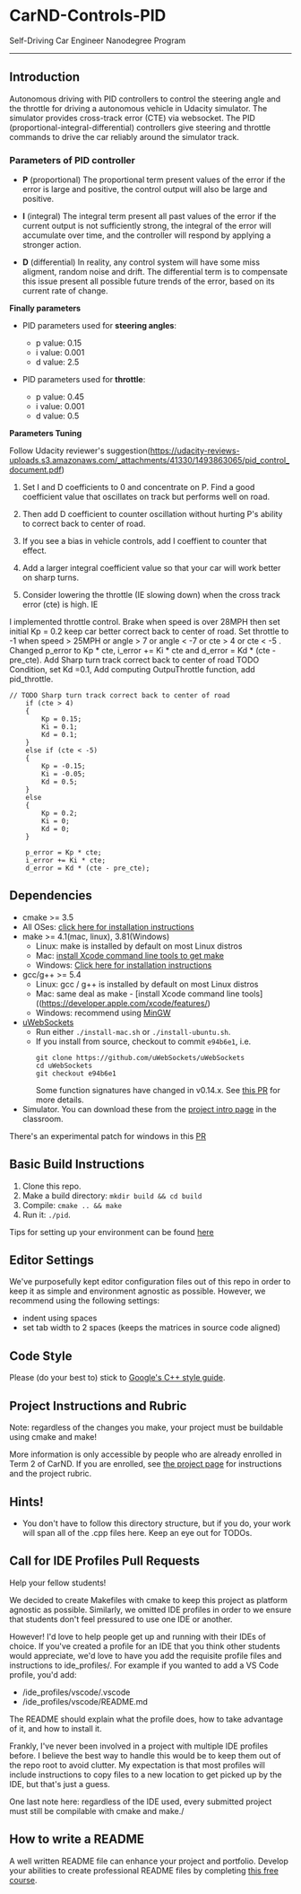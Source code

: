 # CarND-Controls-PID
Self-Driving Car Engineer Nanodegree Program

---

## Introduction
Autonomous driving with PID controllers to control the steering angle and the throttle for driving a autonomous vehicle 
in Udacity simulator. The simulator provides cross-track error (CTE) via websocket. The PID 
(proportional-integral-differential) controllers give steering and throttle commands 
to drive the car reliably around the simulator track.

### Parameters of PID controller

* **P** (proportional) The proportional term present values of the error if the error is large and positive, 
the control output will also be large and positive.

* **I** (integral) The integral term present all past values of the error if the current output is not sufficiently 
strong, the integral of the error will accumulate over time, and the controller will respond by 
applying a stronger action.

* **D** (differential) In reality, any control system will have some miss aligment, random noise and drift. The differential term is to compensate this issue present all possible future trends of the error, based on its current rate of change.

**Finally parameters**

* PID parameters used for **steering angles**: 

    * p value: 0.15 
    * i value: 0.001
    * d value: 2.5

* PID parameters used for **throttle**: 

    * p value: 0.45 
    * i value: 0.001
    * d value: 0.5
    
**Parameters Tuning**

Follow Udacity reviewer's suggestion(https://udacity-reviews-uploads.s3.amazonaws.com/_attachments/41330/1493863065/pid_control_document.pdf)

1. Set I and D coefficients to 0 and concentrate on P. Find a good coefficient value that oscillates on track but performs well on road.

2. Then add D coefficient to counter oscillation without hurting P's ability to correct back to center of road.

3. If you see a bias in vehicle controls, add I coeffient to counter that effect.

4. Add a larger integral coefficient value so that your car will work better on sharp turns.

5. Consider lowering the throttle (IE slowing down) when the cross track error (cte) is high. IE

I implemented throttle control. Brake when speed is over 28MPH then set initial Kp = 0.2 keep car better correct back to center of road. Set throttle to -1 when speed > 25MPH or angle > 7 or angle < -7 or cte > 4 or cte < -5 . Changed p_error to Kp * cte, i_error += Ki * cte and d_error = Kd *  (cte - pre_cte). Add Sharp turn track correct back to center of road TODO Condition, set Kd =0.1, Add computing OutpuThrottle function, add pid_throttle.

```
// TODO Sharp turn track correct back to center of road
    if (cte > 4)
    {
        Kp = 0.15;
        Ki = 0.1;
        Kd = 0.1;
    }
    else if (cte < -5)
    {
        Kp = -0.15;
        Ki = -0.05;
        Kd = 0.5;
    }
    else
    {
        Kp = 0.2;
        Ki = 0;
        Kd = 0;
    }
    
    p_error = Kp * cte;
    i_error += Ki * cte;
    d_error = Kd * (cte - pre_cte);
```

## Dependencies

* cmake >= 3.5
 * All OSes: [click here for installation instructions](https://cmake.org/install/)
* make >= 4.1(mac, linux), 3.81(Windows)
  * Linux: make is installed by default on most Linux distros
  * Mac: [install Xcode command line tools to get make](https://developer.apple.com/xcode/features/)
  * Windows: [Click here for installation instructions](http://gnuwin32.sourceforge.net/packages/make.htm)
* gcc/g++ >= 5.4
  * Linux: gcc / g++ is installed by default on most Linux distros
  * Mac: same deal as make - [install Xcode command line tools]((https://developer.apple.com/xcode/features/)
  * Windows: recommend using [MinGW](http://www.mingw.org/)
* [uWebSockets](https://github.com/uWebSockets/uWebSockets)
  * Run either `./install-mac.sh` or `./install-ubuntu.sh`.
  * If you install from source, checkout to commit `e94b6e1`, i.e.
    ```
    git clone https://github.com/uWebSockets/uWebSockets 
    cd uWebSockets
    git checkout e94b6e1
    ```
    Some function signatures have changed in v0.14.x. See [this PR](https://github.com/udacity/CarND-MPC-Project/pull/3) for more details.
* Simulator. You can download these from the [project intro page](https://github.com/udacity/self-driving-car-sim/releases) in the classroom.

There's an experimental patch for windows in this [PR](https://github.com/udacity/CarND-PID-Control-Project/pull/3)

## Basic Build Instructions

1. Clone this repo.
2. Make a build directory: `mkdir build && cd build`
3. Compile: `cmake .. && make`
4. Run it: `./pid`. 

Tips for setting up your environment can be found [here](https://classroom.udacity.com/nanodegrees/nd013/parts/40f38239-66b6-46ec-ae68-03afd8a601c8/modules/0949fca6-b379-42af-a919-ee50aa304e6a/lessons/f758c44c-5e40-4e01-93b5-1a82aa4e044f/concepts/23d376c7-0195-4276-bdf0-e02f1f3c665d)

## Editor Settings

We've purposefully kept editor configuration files out of this repo in order to
keep it as simple and environment agnostic as possible. However, we recommend
using the following settings:

* indent using spaces
* set tab width to 2 spaces (keeps the matrices in source code aligned)

## Code Style

Please (do your best to) stick to [Google's C++ style guide](https://google.github.io/styleguide/cppguide.html).

## Project Instructions and Rubric

Note: regardless of the changes you make, your project must be buildable using
cmake and make!

More information is only accessible by people who are already enrolled in Term 2
of CarND. If you are enrolled, see [the project page](https://classroom.udacity.com/nanodegrees/nd013/parts/40f38239-66b6-46ec-ae68-03afd8a601c8/modules/f1820894-8322-4bb3-81aa-b26b3c6dcbaf/lessons/e8235395-22dd-4b87-88e0-d108c5e5bbf4/concepts/6a4d8d42-6a04-4aa6-b284-1697c0fd6562)
for instructions and the project rubric.

## Hints!

* You don't have to follow this directory structure, but if you do, your work
  will span all of the .cpp files here. Keep an eye out for TODOs.

## Call for IDE Profiles Pull Requests

Help your fellow students!

We decided to create Makefiles with cmake to keep this project as platform
agnostic as possible. Similarly, we omitted IDE profiles in order to we ensure
that students don't feel pressured to use one IDE or another.

However! I'd love to help people get up and running with their IDEs of choice.
If you've created a profile for an IDE that you think other students would
appreciate, we'd love to have you add the requisite profile files and
instructions to ide_profiles/. For example if you wanted to add a VS Code
profile, you'd add:

* /ide_profiles/vscode/.vscode
* /ide_profiles/vscode/README.md

The README should explain what the profile does, how to take advantage of it,
and how to install it.

Frankly, I've never been involved in a project with multiple IDE profiles
before. I believe the best way to handle this would be to keep them out of the
repo root to avoid clutter. My expectation is that most profiles will include
instructions to copy files to a new location to get picked up by the IDE, but
that's just a guess.

One last note here: regardless of the IDE used, every submitted project must
still be compilable with cmake and make./

## How to write a README
A well written README file can enhance your project and portfolio.  Develop your abilities to create professional README files by completing [this free course](https://www.udacity.com/course/writing-readmes--ud777).

